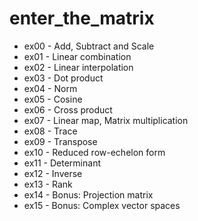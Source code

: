# enter_the_matrix

- ex00 - Add, Subtract and Scale
- ex01 - Linear combination
- ex02 - Linear interpolation
- ex03 - Dot product
- ex04 - Norm
- ex05 - Cosine
- ex06 - Cross product
- ex07 - Linear map, Matrix multiplication
- ex08 - Trace
- ex09 - Transpose
- ex10 - Reduced row-echelon form
- ex11 - Determinant
- ex12 - Inverse
- ex13 - Rank
- ex14 - Bonus: Projection matrix
- ex15 - Bonus: Complex vector spaces
